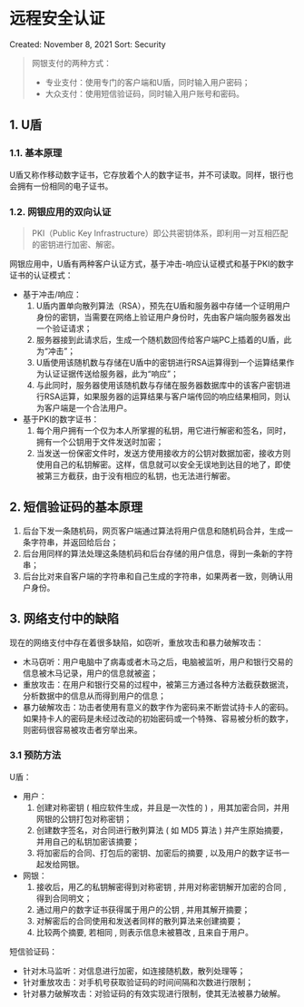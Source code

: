 # 远程安全认证

Created: November 8, 2021
Sort: Security

> 网银支付的两种方式：
> 
> - 专业支付：使用专门的客户端和U盾，同时输入用户密码；
> - 大众支付：使用短信验证码，同时输入用户账号和密码。

## **1. U盾**

### **1.1. 基本原理**

U盾又称作移动数字证书，它存放着个人的数字证书，并不可读取。同样，银行也会拥有一份相同的电子证书。

### **1.2. 网银应用的双向认证**

> PKI（Public Key Infrastructure）即公共密钥体系，即利用一对互相匹配的密钥进行加密、解密。
> 

网银应用中，U盾有两种客户认证方式，基于冲击-响应认证模式和基于PKI的数字证书的认证模式：

- 基于冲击/响应：
    1. U盾内置单向散列算法（RSA），预先在U盾和服务器中存储一个证明用户身份的密钥，当需要在网络上验证用户身份时，先由客户端向服务器发出一个验证请求；
    2. 服务器接到此请求后，生成一个随机数回传给客户端PC上插着的U盾，此为“冲击”；
    3. U盾使用该随机数与存储在U盾中的密钥进行RSA运算得到一个运算结果作为认证证据传送给服务器，此为“响应”；
    4. 与此同时，服务器使用该随机数与存储在服务器数据库中的该客户密钥进行RSA运算，如果服务器的运算结果与客户端传回的响应结果相同，则认为客户端是一个合法用户。
- 基于PKI的数字证书：
    1. 每个用户拥有一个仅为本人所掌握的私钥，用它进行解密和签名，同时，拥有一个公钥用于文件发送时加密；
    2. 当发送一份保密文件时，发送方使用接收方的公钥对数据加密，接收方则使用自己的私钥解密。这样，信息就可以安全无误地到达目的地了，即使被第三方截获，由于没有相应的私钥，也无法进行解密。

## **2. 短信验证码的基本原理**

1. 后台下发一条随机码，网页客户端通过算法将用户信息和随机码合并，生成一条字符串，并返回给后台；
2. 后台用同样的算法处理这条随机码和后台存储的用户信息，得到一条新的字符串；
3. 后台比对来自客户端的字符串和自己生成的字符串，如果两者一致，则确认用户身份。

## **3. 网络支付中的缺陷**

现在的网络支付中存在着很多缺陷，如窃听，重放攻击和暴力破解攻击：

- 木马窃听：用户电脑中了病毒或者木马之后，电脑被监听，用户和银行交易的信息被木马记录，用户的信息就被盗；
- 重放攻击：在用户和银行交易的过程中，被第三方通过各种方法截获数据流，分析数据中的信息从而得到用户的信息；
- 暴力破解攻击：功击者使用有意义的数字作为密码来不断尝试持卡人的密码。如果持卡人的密码是未经过改动的初始密码或一个特殊、容易被分析的数字，则密码很容易被攻击者穷举出来。

### **3.1 预防方法**

U盾：

- 用户：
    1. 创建对称密钥 ( 相应软件生成，并且是一次性的 ) ，用其加密合同，并用网银的公钥打包对称密钥；
    2. 创建数字签名，对合同进行散列算法 ( 如 MD5 算法 ) 并产生原始摘要，并用自己的私钥加密该摘要；
    3. 将加密后的合同、打包后的密钥、加密后的摘要 , 以及用户的数字证书一起发给网银。
- 网银：
    1. 接收后，用乙的私钥解密得到对称密钥 , 并用对称密钥解开加密的合同 , 得到合同明文；
    2. 通过用户的数字证书获得属于用户的公钥 , 并用其解开摘要；
    3. 对解密后的合同使用和发送者同样的散列算法来创建摘要；
    4. 比较两个摘要, 若相同 , 则表示信息未被篡改 , 且来自于用户。

短信验证码：

- 针对木马监听：对信息进行加密，如连接随机数，散列处理等；
- 针对重放攻击：对手机号获取验证码的时间间隔和次数进行限制；
- 针对暴力破解攻击：对验证码的有效实现进行限制，使其无法被暴力破解。